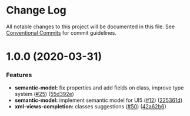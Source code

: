 # Change Log

All notable changes to this project will be documented in this file.
See [Conventional Commits](https://conventionalcommits.org) for commit guidelines.

# 1.0.0 (2020-03-31)

### Features

- **semantic-model:** fix properties and add fields on class, improve type system ([#25](https://github.com/sap/ui5-language-assistant/issues/25)) ([55d392e](https://github.com/sap/ui5-language-assistant/commit/55d392ed01dfc7d40b6ae57bb9ae92464dffee95))
- **semantic-model:** implement semantic model for UI5 ([#12](https://github.com/sap/ui5-language-assistant/issues/12)) ([225361d](https://github.com/sap/ui5-language-assistant/commit/225361dfa3e1d9a7a5d84eb80c7cc9e7c04a1269))
- **xml-views-completion:** classes suggestions ([#50](https://github.com/sap/ui5-language-assistant/issues/50)) ([42a62b6](https://github.com/sap/ui5-language-assistant/commit/42a62b64d73862b5f4fe34b803964ffe98431f38))
